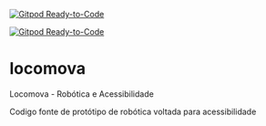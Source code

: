 [![Gitpod Ready-to-Code](https://img.shields.io/badge/Gitpod-Ready--to--Code-blue?logo=gitpod)](https://gitpod.io/#https://github.com/gerardo-junior/locomova) 

[![Gitpod Ready-to-Code](https://img.shields.io/badge/Gitpod-Ready--to--Code-blue?logo=gitpod)](https://gitpod.io/#https://github.com/gerardo-junior/locomova) 

# locomova
Locomova - Robótica e Acessibilidade


Codigo fonte de protótipo de robótica voltada para acessibilidade

